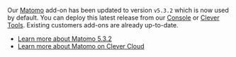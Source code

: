
Our [Matomo](https://matomo.org/) add-on has been updated to version `v5.3.2` which is now used by default. You can deploy this latest release from our [Console](https://console.clever-cloud.com) or [Clever Tools](/developers/doc/cli/). Existing customers add-ons are already up-to-date.

- [Learn more about Matomo 5.3.2](https://matomo.org/changelog/matomo-5-3-2/)
- [Learn more about Matomo on Clever Cloud](/developers/doc/addons/matomo/)


